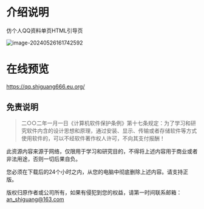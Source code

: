 # 介绍说明
仿个人QQ资料单页HTML引导页

![image-20240526161742592](https://img2023.cnblogs.com/blog/2233039/202405/2233039-20240526161800050-2127665953.png)

# 在线预览

https://qq.shiguang666.eu.org/

## 免责说明

> 二○○二年一月一日《计算机软件保护条例》第十七条规定：为了学习和研究软件内含的设计思想和原理，通过安装、显示、传输或者存储软件等方式使用软件的，可以不经软件著作权人许可，不向其支付报酬！



此资源内容来源于网络，仅限用于学习和研究目的，不得将上述内容用于商业或者非法用途，否则一切后果自负。

您必须在下载后的24个小时之内，从您的电脑中彻底删除上述内容。请支持正版。

版权归原作者或公司所有，如果有侵犯到您的权益，请第一时间联系邮箱：an_shiguang@163.com

